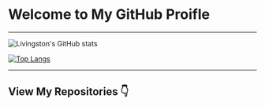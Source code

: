 # Welcome to My GitHub Proifle

---

![Livingston's GitHub stats](https://github-readme-stats.vercel.app/api?username=squidwardsama&show_icons=true&theme=dracula)

[![Top Langs](https://github-readme-stats.vercel.app/api/top-langs/?username=squidwardsama&layout=compact)](https://github.com/squidwardsama/github-readme-stats)

---

## View My Repositories 👇

